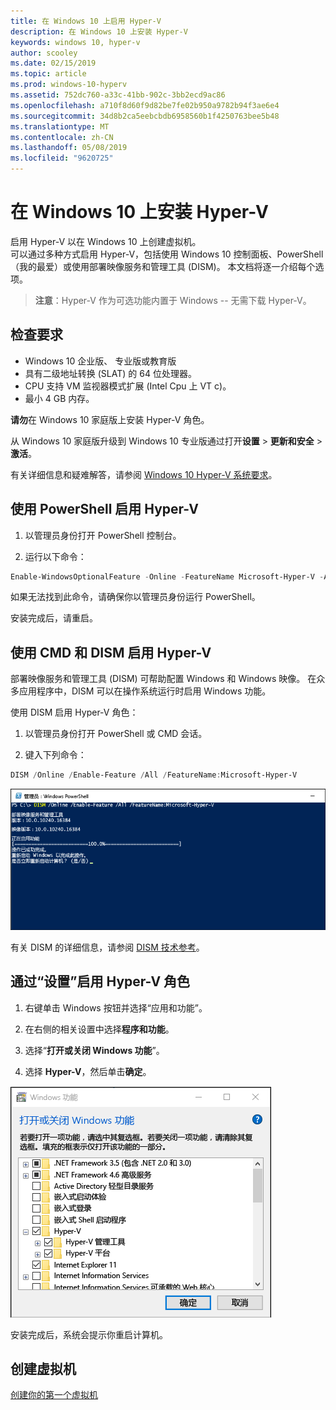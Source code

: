 ```yaml
---
title: 在 Windows 10 上启用 Hyper-V
description: 在 Windows 10 上安装 Hyper-V
keywords: windows 10, hyper-v
author: scooley
ms.date: 02/15/2019
ms.topic: article
ms.prod: windows-10-hyperv
ms.assetid: 752dc760-a33c-41bb-902c-3bb2ecd9ac86
ms.openlocfilehash: a710f8d60f9d82be7fe02b950a9782b94f3ae6e4
ms.sourcegitcommit: 34d8b2ca5eebcbdb6958560b1f4250763bee5b48
ms.translationtype: MT
ms.contentlocale: zh-CN
ms.lasthandoff: 05/08/2019
ms.locfileid: "9620725"
---
```

# <a name="install-hyper-v-on-windows-10"></a>在 Windows 10 上安装 Hyper-V

启用 Hyper-V 以在 Windows 10 上创建虚拟机。  
可以通过多种方式启用 Hyper-V，包括使用 Windows 10 控制面板、PowerShell（我的最爱）或使用部署映像服务和管理工具 (DISM)。 本文档将逐一介绍每个选项。

> **注意**：Hyper-V 作为可选功能内置于 Windows -- 无需下载 Hyper-V。

## <a name="check-requirements"></a>检查要求

* Windows 10 企业版、 专业版或教育版
* 具有二级地址转换 (SLAT) 的 64 位处理器。
* CPU 支持 VM 监视器模式扩展 (Intel Cpu 上 VT c)。
* 最小 4 GB 内存。

**请勿**在 Windows 10 家庭版上安装 Hyper-V 角色。

从 Windows 10 家庭版升级到 Windows 10 专业版通过打开**设置** > **更新和安全** > **激活**。

有关详细信息和疑难解答，请参阅 [Windows 10 Hyper-V 系统要求](../reference/hyper-v-requirements.md)。

## <a name="enable-hyper-v-using-powershell"></a>使用 PowerShell 启用 Hyper-V

1. 以管理员身份打开 PowerShell 控制台。

2. 运行以下命令：

  ```powershell
  Enable-WindowsOptionalFeature -Online -FeatureName Microsoft-Hyper-V -All
  ```

  如果无法找到此命令，请确保你以管理员身份运行 PowerShell。

安装完成后，请重启。

## <a name="enable-hyper-v-with-cmd-and-dism"></a>使用 CMD 和 DISM 启用 Hyper-V

部署映像服务和管理工具 (DISM) 可帮助配置 Windows 和 Windows 映像。  在众多应用程序中，DISM 可以在操作系统运行时启用 Windows 功能。

使用 DISM 启用 Hyper-V 角色：

1. 以管理员身份打开 PowerShell 或 CMD 会话。

1. 键入下列命令：

  ```powershell
  DISM /Online /Enable-Feature /All /FeatureName:Microsoft-Hyper-V
  ```

  ![显示正在启用 Hyper-V 的控制台窗口。](media/dism_upd.png)

有关 DISM 的详细信息，请参阅 [DISM 技术参考](<https://docs.microsoft.com/previous-versions/windows/it-pro/windows-8.1-and-8/hh824821(v=win.10)>)。

## <a name="enable-the-hyper-v-role-through-settings"></a>通过“设置”启用 Hyper-V 角色

1. 右键单击 Windows 按钮并选择“应用和功能”。

2. 在右侧的相关设置中选择**程序和功能**。 

3. 选择“**打开或关闭 Windows 功能**”。

4. 选择 **Hyper-V**，然后单击**确定**。

![Windows 程序和功能对话框](media/enable_role_upd.png)

安装完成后，系统会提示你重启计算机。

## <a name="make-virtual-machines"></a>创建虚拟机

[创建你的第一个虚拟机](quick-create-virtual-machine.md)

